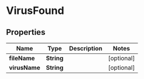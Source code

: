 
# VirusFound

## Properties
Name | Type | Description | Notes
------------ | ------------- | ------------- | -------------
**fileName** | **String** |  |  [optional]
**virusName** | **String** |  |  [optional]



